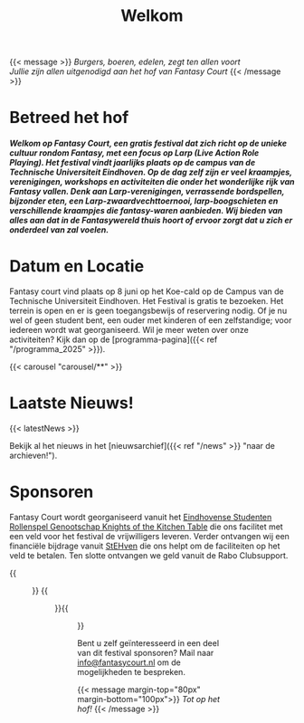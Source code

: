 ﻿---
title: Welkom
header-image:
  height: 90vh
  visibility: shown
og:
  description: "Fantasy Court - Een gratis fantasy festival in Eindhoven"
resources:
    # Carousel resources are displayed in alphabetical order in the carousel.
  - src: "fc-2022-muziek.jpg"
    name: "carousel/image-00"
    title: "Fantasy Court muziekoptreden 2022"
  - src: "fc-2022-balfolk.jpg"
    name: "carousel/image-01"
    title: "Fantasy Court balfolk 2022"
  - src: "fc-2022-workshop.jpg"
    name: "carousel/image-02"
    title: "Fantasy Court Balfolk workshop en markt 2022"
  - src: "fc-2022-staal.jpg"
    name: "carousel/image-03"
    title: "Fantasy Court zwaardvecht-demo met staal 2022"
  - src: "fc-2022-waaiers.jpg"
    name: "carousel/image-04"
    title: "Fantasy Court waaiers 2022"
  - src: "fc-2022-boogschieten.jpg"
    name: "carousel/image-05"
    title: "Fantasy Court boogschieten 2022"
  - src: "fc-2018-boogschieten.png"
    name: "carousel/image-06"
    title: "Fantasy Court boogschieten 2018"
  - src: "fc-2022-kleerhaak-workshop.jpg"
    name: "carousel/image-07"
    title: "Fantasy Court rek-en-strek workshop 2022"
  - src: "fc-2022-veld.jpg"
    name: "carousel/image-08"
    title: "Fantasy Court 2022"
  - src: "fc-2022-crew.jpg"
    name: "carousel/image-09"
    title: "Fantasy Court Organisatie en Vrijwilligers 2022"
---

{{< message >}}
  _Burgers, boeren, edelen, zegt ten allen voort_ \
  _Jullie zijn allen uitgenodigd aan het hof van Fantasy Court_
{{< /message >}}

# Betreed het hof
##### Welkom op Fantasy Court, een gratis festival dat zich richt op de unieke cultuur rondom Fantasy, met een focus op Larp (Live Action Role Playing). Het festival vindt jaarlijks plaats op de campus van de Technische Universiteit Eindhoven. Op de dag zelf zijn er veel kraampjes, verenigingen, workshops en activiteiten die onder het wonderlijke rijk van Fantasy vallen. Denk aan Larp-verenigingen, verrassende bordspellen, bijzonder eten, een Larp-zwaardvechttoernooi, larp-boogschieten en verschillende kraampjes die fantasy-waren aanbieden. Wij bieden van alles aan dat in de Fantasywereld thuis hoort of ervoor zorgt dat u zich er onderdeel van zal voelen.

# Datum en Locatie

Fantasy court vind plaats op 8 juni op het Koe-cald op de Campus van de Technische Universiteit Eindhoven. Het Festival is gratis te bezoeken. Het terrein is open en er is geen toegangsbewijs of reservering nodig. Of je nu wel of geen student bent, een ouder met kinderen of een zelfstandige; voor iedereen wordt wat georganiseerd. Wil je meer weten over onze activiteiten? Kijk dan op de [programma-pagina]({{< ref "/programma_2025" >}}).

{{< carousel "carousel/**" >}}


# Laatste Nieuws!

{{< latestNews >}}

Bekijk al het nieuws in het [nieuwsarchief]({{< ref "/news" >}} "naar de archieven!").
 

# Sponsoren

Fantasy Court wordt georganiseerd vanuit het [Eindhovense Studenten Rollenspel Genootschap Knights of the Kitchen Table](https://kotkt.nl) die ons facilitet met een veld voor het festival de vrijwilligers leveren. Verder ontvangen wij een financiële bijdrage vanuit [StEHven](https://stehven.nl/en/en-home/) die ons helpt om de faciliteiten op het veld te betalen. Ten slotte ontvangen we geld vanuit de Rabo Clubsupport.  

{{<figure src="/images/Knights_logo.png" alt="ESRG Knights of the Kitchen Table Logo" height="180" >}} {{<figure src="/images/Sponsor_Rabobank.png" alt="Rabobank" height="180" >}}{{<figure src="/images/logo stehven.png" alt="StEHven" height="180" >}} 

Bent u zelf geïnteresseerd in een deel van dit festival sponsoren? Mail naar info@fantasycourt.nl om de mogelijkheden te bespreken.

{{< message margin-top="80px" margin-bottom="100px">}}
_Tot op het hof!_
{{< /message >}}
